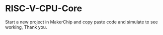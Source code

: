 # RISC-V-CPU-Core
Start a new project in MakerChip and copy paste code and simulate to see working, Thank you.
